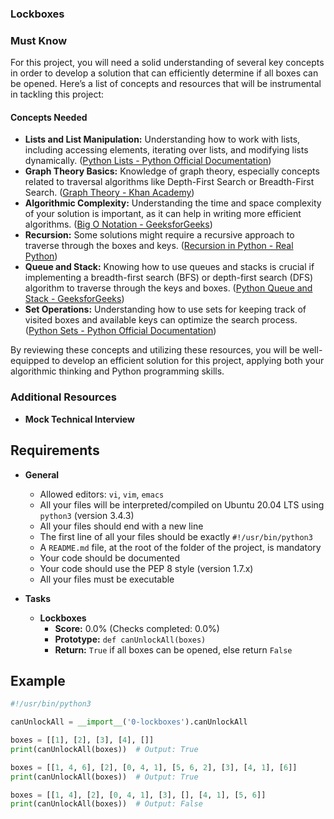 ### Lockboxes
### Must Know

For this project, you will need a solid understanding of several key concepts in order to develop a solution that can efficiently determine if all boxes can be opened. Here’s a list of concepts and resources that will be instrumental in tackling this project:

#### Concepts Needed

- **Lists and List Manipulation:** Understanding how to work with lists, including accessing elements, iterating over lists, and modifying lists dynamically. ([Python Lists - Python Official Documentation](https://docs.python.org/3/tutorial/datastructures.html#more-on-lists))
- **Graph Theory Basics:** Knowledge of graph theory, especially concepts related to traversal algorithms like Depth-First Search or Breadth-First Search. ([Graph Theory - Khan Academy](https://www.khanacademy.org/computing/computer-science/algorithms))
- **Algorithmic Complexity:** Understanding the time and space complexity of your solution is important, as it can help in writing more efficient algorithms. ([Big O Notation - GeeksforGeeks](https://www.geeksforgeeks.org/big-o-notation/))
- **Recursion:** Some solutions might require a recursive approach to traverse through the boxes and keys. ([Recursion in Python - Real Python](https://realpython.com/python-recursion/))
- **Queue and Stack:** Knowing how to use queues and stacks is crucial if implementing a breadth-first search (BFS) or depth-first search (DFS) algorithm to traverse through the keys and boxes. ([Python Queue and Stack - GeeksforGeeks](https://www.geeksforgeeks.org/stack-queue-python-using-module-queue/))
- **Set Operations:** Understanding how to use sets for keeping track of visited boxes and available keys can optimize the search process. ([Python Sets - Python Official Documentation](https://docs.python.org/3/tutorial/datastructures.html#sets))

By reviewing these concepts and utilizing these resources, you will be well-equipped to develop an efficient solution for this project, applying both your algorithmic thinking and Python programming skills.

### Additional Resources

- **Mock Technical Interview**

## Requirements

- **General**
  - Allowed editors: `vi`, `vim`, `emacs`
  - All your files will be interpreted/compiled on Ubuntu 20.04 LTS using `python3` (version 3.4.3)
  - All your files should end with a new line
  - The first line of all your files should be exactly `#!/usr/bin/python3`
  - A `README.md` file, at the root of the folder of the project, is mandatory
  - Your code should be documented
  - Your code should use the PEP 8 style (version 1.7.x)
  - All your files must be executable

- **Tasks**
  - **Lockboxes**
    - **Score:** 0.0% (Checks completed: 0.0%)
    - **Prototype:** `def canUnlockAll(boxes)`
    - **Return:** `True` if all boxes can be opened, else return `False`

## Example

```python
#!/usr/bin/python3

canUnlockAll = __import__('0-lockboxes').canUnlockAll

boxes = [[1], [2], [3], [4], []]
print(canUnlockAll(boxes))  # Output: True

boxes = [[1, 4, 6], [2], [0, 4, 1], [5, 6, 2], [3], [4, 1], [6]]
print(canUnlockAll(boxes))  # Output: True

boxes = [[1, 4], [2], [0, 4, 1], [3], [], [4, 1], [5, 6]]
print(canUnlockAll(boxes))  # Output: False
